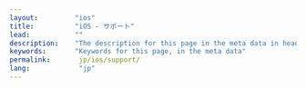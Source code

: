 ```yaml
---
layout:         "ios"
title:          "iOS - サポート"
lead:           ""
description:    "The description for this page in the meta data in header."
keywords:       "Keywords for this page, in the meta data"
permalink:       jp/ios/support/
lang:            "jp"
---
```

